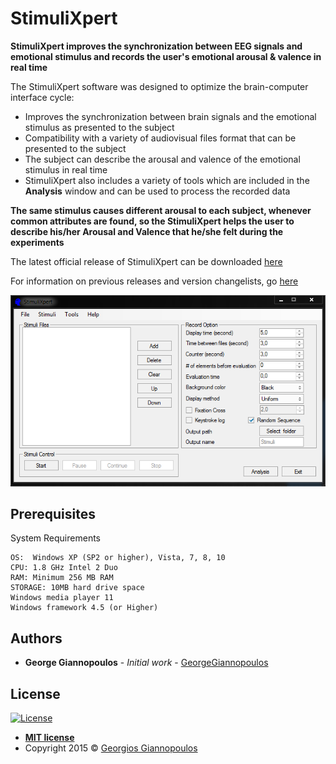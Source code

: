 # StimuliXpert

**StimuliXpert improves the synchronization between EEG signals and emotional stimulus and records the user's emotional arousal & valence in real time**

The StimuliXpert software was designed to optimize the brain-computer interface cycle:
- Improves the synchronization between brain signals and the emotional stimulus as presented to the subject
- Compatibility with a variety of audiovisual files format that can be presented to the subject
- The subject can describe the arousal and valence of the emotional stimulus in real time
- StimuliXpert also includes a variety of tools which are included in the **Analysis** window and can be used to process the recorded data

**The same stimulus causes different arousal to each subject, whenever common attributes are found, so the StimuliXpert helps the user to describe his/her Arousal and Valence that he/she felt during the experiments**

The latest official release of StimuliXpert can be downloaded [here](https://github.com/GeorgeGiannopoulos/StimuliXpert/releases/tag/v1.0.0)

For information on previous releases and version changelists, go [here](https://github.com/GeorgeGiannopoulos/StimuliXpert/releases)

<p align="center">
  <img alt="StimuliXpert" src="https://github.com/GeorgeGiannopoulos/StimuliXpert/blob/master/docs/screenshots/main_window.png">
</p>

## Prerequisites
System Requirements
```
OS:  Windows XP (SP2 or higher), Vista, 7, 8, 10
CPU: 1.8 GHz Intel 2 Duo
RAM: Minimum 256 MB RAM
STORAGE: 10MB hard drive space
Windows media player 11
Windows framework 4.5 (or Higher)
```

## Authors

* **George Giannopoulos** - *Initial work* - [GeorgeGiannopoulos](https://github.com/GeorgeGiannopoulos)

## License

[![License](http://img.shields.io/:license-mit-blue.svg?style=flat-square)](http://badges.mit-license.org)

- **[MIT license](http://opensource.org/licenses/mit-license.php)**
- Copyright 2015 © [Georgios Giannopoulos](https://github.com/GeorgeGiannopoulos/StimuliXpert/blob/master/StimuliXpert/LICENSE)

